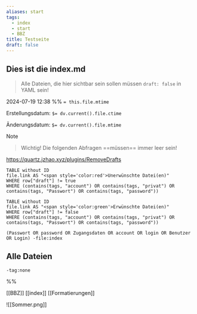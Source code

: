 ```yaml
---
aliases: start
tags: 
  - index
  - start
  - BBZ
title: Testseite
draft: false
---
```




## Dies ist die index.md

> Alle Dateien, die hier sichtbar sein sollen müssen `draft: false` in YAML sein!

2024-07-19 12:38
%%
`= this.file.mtime`

Erstellungsdatum: `$= dv.current().file.ctime`

Änderungsdatum: `$= dv.current().file.mtime`



> [!NOTE]
> 
> > Wichtig!
> > Die folgenden Abfragen ==müssen== immer leer sein!

<https://quartz.jzhao.xyz/plugins/RemoveDrafts>

```dataview
TABLE without ID
file.link AS "<span style='color:red'>Unerwünschte Datei(en)"
WHERE row["draft"] != true
WHERE (contains(tags, "account") OR contains(tags, "privat") OR contains(tags, "Passwort") OR contains(tags, "password"))

```



```dataview
TABLE without ID
file.link AS "<span style='color:green'>Erwünschte Datei(en)"
WHERE row["draft"] != false
WHERE (contains(tags, "account") OR contains(tags, "privat") OR contains(tags, "Passwort") OR contains(tags, "password"))

```

```query
(Passwort OR password OR Zugangsdaten OR account OR login OR Benutzer OR Login) -file:index
```

## Alle Dateien
```query
-tag:none
```

%%

[[BBZ]]
[[index]]
[[Formatierungen]]

![[Sommer.png]]

